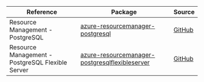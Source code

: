 | Reference | Package | Source |
|---|---|---|
|Resource Management - PostgreSQL|[azure-resourcemanager-postgresql](https://repo1.maven.org/maven2/com/azure/resourcemanager/azure-resourcemanager-postgresql)|[GitHub](https://github.com/Azure/azure-sdk-for-java/blob/main/sdk/postgresql/azure-resourcemanager-postgresql)|
|Resource Management - PostgreSQL Flexible Server|[azure-resourcemanager-postgresqlflexibleserver](https://repo1.maven.org/maven2/com/azure/resourcemanager/azure-resourcemanager-postgresqlflexibleserver)|[GitHub](https://github.com/Azure/azure-sdk-for-java/blob/main/sdk/postgresqlflexibleserver/azure-resourcemanager-postgresqlflexibleserver)|
